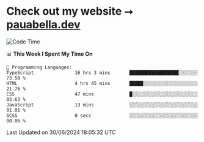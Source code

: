 # Check out my website ⭢ [pauabella.dev](https://pauabella.dev)

<!--START_SECTION:waka-->
![Code Time](http://img.shields.io/badge/Code%20Time-3%2C514%20hrs%2011%20mins-blue)

📊 **This Week I Spent My Time On** 

```text
💬 Programming Languages: 
TypeScript               16 hrs 3 mins       ██████████████████░░░░░░░   73.50 % 
HTML                     4 hrs 45 mins       █████░░░░░░░░░░░░░░░░░░░░   21.76 % 
CSS                      47 mins             █░░░░░░░░░░░░░░░░░░░░░░░░   03.63 % 
JavaScript               13 mins             ░░░░░░░░░░░░░░░░░░░░░░░░░   01.01 % 
SCSS                     0 secs              ░░░░░░░░░░░░░░░░░░░░░░░░░   00.06 % 
```


 Last Updated on 30/06/2024 18:05:32 UTC
<!--END_SECTION:waka-->
